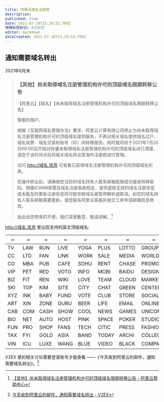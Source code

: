 ```yaml
---
title: 阿里云域名注册商
description:
published: true
date: 2021-07-10T15:29:53.709Z
特殊标签标记: #无标签
editor: markdown
dateCreated: 2021-07-10T15:29:53.709Z
---
```


## 通知需要域名转出

2021年6月末

> ### 【其他】尚未取得域名注册管理机构许可的顶级域名限期转移公告
>
> 【阿里云】【域名】【尚未取得域名注册管理机构许可的顶级域名限期转移公告】
>
> 尊敬的用户，
>
> 根据《互联网域名管理办法》要求，阿里云计算有限公司停止为尚未取得域名注册管理机构许可的顶级域名提供服务，不再对相关域名提供域名过户、域名续费、域名交易和账号（ID）间转移服务。同时我司将于2021年7月20日00:00后开始对存量未取得域名注册管理机构许可的顶级域名进行清理，请您于该时间点前将相关域名转出至海外注册商进行管理。
>
> 访问 <http://域名.信息> 可查看已获得域名注册管理机构许可的顶级域名列表。
>
> 在操作转出前，请确保您当前的域名持有人联系邮箱能够成功接收转移密码。根据ICANN政策及域名注册条款规定，提供虚假无效的域名注册信息或未能及时更新注册信息将可能导致域名被暂停解析或取消。如您的域名持有人联系邮箱需要更新，请您联系阿里云客服并提交工单申请邮箱信息修改。
>
> 由此给您带来的不便，我们深表歉意，敬请谅解。[^info720]

[^info720]: [【其他】尚未取得域名注册管理机构许可的顶级域名限期转移公告 - 阿里云帮助中心](https://web.archive.org/web/20210710023115/https://help.aliyun.com/noticelist/articleid/1060864985.html)

<http://域名.信息> 里出现支持的英文顶级域名:

| ~   | ~   | ~    | ~    | ~    | ~     | ~     | ~       | ~              |
| --- | --- | ---- | ---- | ---- | ----- | ----- | ------- | -------------- |
| TV  | LAW | RUN  | LIVE | YOGA | PLUS  | LOTTO | GROUP   | WEBSITE        |
| CC  | LTD | FAN  | LINK | WORK | SALE  | MEDIA | WORLD   | ORGANIC        |
| CO  | MBA | PUB  | CAFE | SOHU | RENT  | CHASE | PROMO   | THEATRE        |
| VIP | PET | RED  | VOTO | INFO | MOBI  | BAIDU | DESIGN  | STORAGE        |
| BIZ | FIT | REN  | WIKI | LOVE | TEAM  | CLOUD | MARKET  | ORGANIC        |
| SKI | TOP | KIM  | SITE | CITY | CHAT  | GREEN | CENTER  | MONSTER        |
| XYZ | INK | BABY | FUND | VOTE | CLUB  | STORE | SOCIAL  | SECURITY       |
| ART | XIN | ZONE | GURU | BEER | LIFE  | EMAIL | ONLINE  | SHOPPING       |
| CAB | COM | CASH | SHOW | COOL | NEWS  | GAMES | UNICOM  | JPMORGAN       |
| BIO | NET | AUTO | HOST | PINK | SPACE | POKER | STUDIO  | PROTECTION     |
| FUN | PRO | SHOP | FANS | TECH | CITIC | PRESS | FASHION | TECHNOLOGY     |
| TAX | FYI | GOLD | ASIA | BAND | TODAY | ARCHI | COLLEGE |                |
| VIN | ICU | LUXE | WANG | BLUE | VIDEO | BLACK | COMPANY | [域名.信息][h] |

[h]: https://archive.is/YnFEJ "http://域名.信息/"

V2EX 里的相关讨论需要登录账号才能查看 ——《今天收到阿里云的邮件，通知需要域名转出》。[^786427]

[^786427]: [今天收到阿里云的邮件，通知需要域名转出 - V2EX](https://www.v2ex.com/t/786427)
